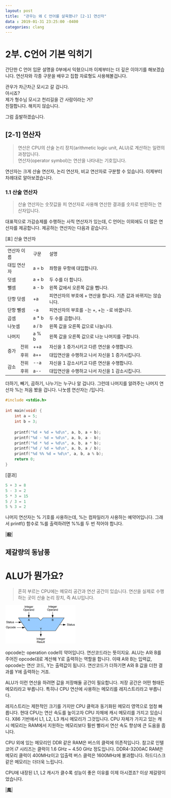 ```yaml
---
layout: post
title:  "관우는 왜 C 언어를 살육했나? [2-1] 연산자"
data : 2019-01-31 23:25:00 -0400
categories: clang
---
```


# 2부. C언어 기본 익히기
간단한 C 언어 입문 설명을 0부에서 익혔으니까 이제부터는 더 깊은 이야기를 해보겠습니다. 연산자와 각종 구문을 배우고 집합 자료형도 사용해볼겁니다.

관우가 차근차근 모시고 갈 겁니다.  
아시죠?  
제가 형수님 모시고 천리길을 간 사람이라는 거?  
친절합니다. 해치지 않습니다.  

그럼 출발하겠습니다.  

## [2-1] 연산자  

> 연산은 CPU의 산술 논리 장치(arithmetic logic unit, ALU)로 계산하는 일련의 과정입니다.  
> 연산자(operator symbol)는 연산을 나타내는 기호입니다.  

연산자는 크게 산술 연산자, 논리 연산자, 비교 연산자로 구분할 수 있습니다. 이제부터 차례대로 알아보겠습니다.  

### 1.1 산술 연산자  

> 산술 연산자는 숫잣값을 피 연산자로 사용해 연산한 결과를 숫자로 반환하는 연산자입니다. 

대표적으로 가감승제를 수행하는 사칙 연산자가 있는데, C 언어는 이외에도 더 많은 연산자를 제공합니다. 제공하는 연산자는 다음과 같습니다.  

[표] 산술 연산자

<table>
  <tr>
   <td rowspan="2" colspan="2" > 연산자 이름
   </td>
   <td rowspan="2" >구문
   </td>
   <td rowspan="2" >설명
   </td>
  </tr>
  <tr>
  </tr>
  <tr>
   <td colspan="2" >대입 연산자
   </td>
   <td>a = b
   </td>
   <td>좌항을 우항에 대입합니다.
   </td>
  </tr>
  <tr>
   <td colspan="2" >덧셈
   </td>
   <td>a + b
   </td>
   <td>두 수를 더 합니다.
   </td>
  </tr>
  <tr>
   <td colspan="2" >뺄셈
   </td>
   <td>a - b
   </td>
   <td>왼쪽 값에서 오른쪽 값을 뺍니다.
   </td>
  </tr>
  <tr>
   <td colspan="2" >단항 덧셈
   </td>
   <td>+a
   </td>
   <td>피연산자의 부호에 + 연산을 합니다. 기존 값과 바뀌지는 않습니다.
   </td>
  </tr>
  <tr>
   <td colspan="2" >단항 뺄셈
   </td>
   <td>-a
   </td>
   <td>피연산자의 부호를 -는 +, +는 -로 바꿉니다.
   </td>
  </tr>
  <tr>
   <td colspan="2" >곱셈
   </td>
   <td>a * b
   </td>
   <td>두 수를 곱합니다.
   </td>
  </tr>
  <tr>
   <td colspan="2" >나눗셈
   </td>
   <td>a / b
   </td>
   <td>왼쪽 값을 오른쪽 값으로 나눕니다.
   </td>
  </tr>
  <tr>
   <td colspan="2" >나머지
   </td>
   <td>a % b
   </td>
   <td>왼쪽 값을 오른쪽 값으로 나눈 나머지를 구합니다.
   </td>
  </tr>
  <tr>
   <td rowspan="2" >증가
   </td>
   <td>전위
   </td>
   <td>++a
   </td>
   <td>자신을 1 증가시키고 다른 연산을 수행합니다.
   </td>
  </tr>
  <tr>
   <td>후위
   </td>
   <td>a++
   </td>
   <td>대입연산을 수행하고 나서 자신을 1 증가시킵니다.　
   </td>
  </tr>
  <tr>
   <td rowspan="2" >감소
   </td>
   <td>전위
   </td>
   <td>--a
   </td>
   <td>자신을 1 감소시키고 다른 연산을 수행합니다.
   </td>
  </tr>
  <tr>
   <td>후위
   </td>
   <td>a--
   </td>
   <td>대입연산을 수행하고 나서 자신을 1 감소시킵니다.
   </td>
  </tr>
</table>  


더하기, 빼기, 곱하기, 나누기는 누구나 알 겁니다. 그런데 나머지를 알려주는 나머지 연산자 %는 처음 봤을 겁니다. 나눗셈 연산자는 /입니다.  

```c
#include <stdio.h>

int main(void) {
	int a = 5;
	int b = 3;
	
	printf("%d + %d = %d\n", a, b, a + b);
	printf("%d - %d = %d\n", a, b, a - b);
	printf("%d * %d = %d\n", a, b, a * b);
	printf("%d / %d = %d\n", a, b, a / b);
	printf("%d %% %d = %d\n", a, b, a % b);
	return 0;
}
```

[결과]
```c
5 + 3 = 8
5 - 3 = 2
5 * 3 = 15
5 / 3 = 1
5 % 3 = 2
```

나머지 연산자는 % 기호를 사용하는데, %는 컴파일러가 사용하는 예약어입니다. 그래서 printf() 함수로 %를 출력하려면 %%를 두 번 적어야 합니다.  

|**殺**|

## 제갈량의 동남풍  

# ALU가 뭔가요?  

> 흔히 부르는 CPU에는 메모리 공간과 연산 공간이 있습니다. 연산을 실제로 수행하는 곳이 산술 논리 장치, 즉 ALU입니다. 

![ALU](/assets/images/clang2-1-1.png)  

opcode는 operation code의 약어입니다. 연산코드라는 뜻이지요. ALU는 A와 B를 주어진 opcode대로 계산해 Y로 출력하는 역할을 합니다. 이때 A와 B는 입력값, opcode는 연산 코드, Y는 출력값이 됩니다. 연산코드가 더하기면 A와 B 값을 더한 결과를 Y에 출력하는 거죠.

ALU가 이런 연산을 하려면 값을 저장해둘 공간이 필요합니다. 저장 공간은 어떤 형태든 메모리라고 부릅니다. 특히나 CPU 연산에 사용하는 메모리를 레지스트리라고 부릅니다.

레지스트리는 제한적인 크기를 가지만 CPU 클럭과 동기화된 메모리 영역으로 엄청 빠릅니다. 현대 CPU는 연산 속도를 높이고자 CPU 자체에 캐시 메모리를 가지고 있습니다. X86 기반에서 L1, L2, L3 캐시 메모리가 그것입니다. CPU 자체가 가지고 있는 캐시 메모리는 RAM에서 지원하는 메모리보다 훨씬 빨라서 연산 속도 향상에 큰 도움을 줍니다. 

CPU 외에 있는 메모리인 DDR 같은 RAM은 버스의 클럭에 의존적입니다. 참고로 인텔 코어 i7 시리즈는 클럭이 1.6 GHz ~ 4.50 GHz 정도입니다. DDR4-3200AC RAM은  메모리 클럭이 400MHz이고 입출력 버스 클럭은 1600MHz에 불과합니다. 하드디스크 같은 메모리는 더더욱 느립니다.


CPU에 내장된 L1, L2 캐시가 클수록 성능이 좋은 이유를 이제 아시겠죠?
이상 제갈량이었습니다.  

|**風**|
